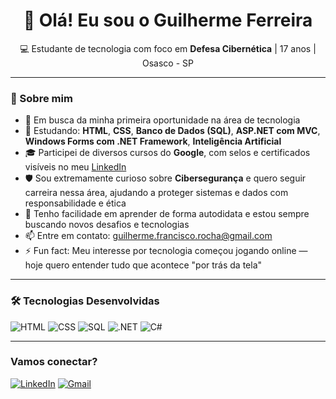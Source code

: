 <h1 align="center">👋 Olá! Eu sou o Guilherme Ferreira</h1>
<p align="center">💻 Estudante de tecnologia com foco em <strong>Defesa Cibernética</strong> | 17 anos | Osasco - SP</p>

---

### 🚀 Sobre mim

- 🔭 Em busca da minha primeira oportunidade na área de tecnologia  
- 🌱 Estudando: **HTML**, **CSS**, **Banco de Dados (SQL)**, **ASP.NET com MVC**, **Windows Forms com .NET Framework**, **Inteligência Artificial**  
- 🎓 Participei de diversos cursos do **Google**, com selos e certificados visíveis no meu [LinkedIn](https://www.linkedin.com/in/seu-usuario-aqui)  
- 🛡️ Sou extremamente curioso sobre **Cibersegurança** e quero seguir carreira nessa área, ajudando a proteger sistemas e dados com responsabilidade e ética  
- 🧠 Tenho facilidade em aprender de forma autodidata e estou sempre buscando novos desafios e tecnologias  
- 📫 Entre em contato: guilherme.francisco.rocha@gmail.com  
- ⚡ Fun fact: Meu interesse por tecnologia começou jogando online — hoje quero entender tudo que acontece "por trás da tela"

---

### 🛠️ Tecnologias Desenvolvidas

![HTML](https://img.shields.io/badge/HTML5-E34F26?style=for-the-badge&logo=html5&logoColor=white)
![CSS](https://img.shields.io/badge/CSS3-1572B6?style=for-the-badge&logo=css3&logoColor=white)
![SQL](https://img.shields.io/badge/SQL-4479A1?style=for-the-badge&logo=postgresql&logoColor=white)
![.NET](https://img.shields.io/badge/.NET-512BD4?style=for-the-badge&logo=dotnet&logoColor=white)
![C#](https://img.shields.io/badge/C%23-239120?style=for-the-badge&logo=c-sharp&logoColor=white)


---

###  Vamos conectar?

[![LinkedIn](https://img.shields.io/badge/-LinkedIn-0077B5?style=for-the-badge&logo=linkedin&logoColor=white)](https://www.linkedin.com/in/seu-usuario-aqui)
[![Gmail](https://img.shields.io/badge/-Email-D14836?style=for-the-badge&logo=gmail&logoColor=white)](mailto:guilherme.francisco.rocha@gmail.com)

